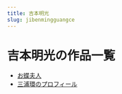 ```yaml
---
title: 吉本明光
slug: jibenmingguangce
---
```


# 吉本明光の作品一覧

- [お蝶夫人](odiefurene0)
- [三浦環のプロフィール](sanpuhuannopurohuirue0)

